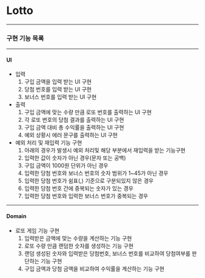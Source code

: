 # Lotto 

<hr/>

### 구현 기능 목록

<hr/>

#### UI
- 입력
  1. 구입 금액을 입력 받는 UI 구현
  2. 당첨 번호를 입력 받는 UI 구현
  3. 보너스 번호를 입력 받는 UI 구현
- 출력
  1. 구입 금액에 맞는 수량 만큼 로또 번호를 출력하는 UI 구현
  2. 각 로또 번호의 당첨 결과를 출력하는 UI 구현
  3. 구입 금액 대비 총 수익률을 출력하는 UI 구현
  4. 예외 상황시 에러 문구를 출력하는 UI 구현
- 예외 처리 및 재입력 기능 구현
  1. 아래의 경우가 발생시 예외 처리및 해당 부분에서 재입력을 받는 기능구현
  2. 입력한 값이 숫자가 아닌 경우(문자 또는 공백)
  3. 구입 금액이 1000원 단위가 아닌 경우
  4. 입력한 당첨 번호와 보너스 번호의 숫자 범위가 1~45가 아닌 경우
  5. 입력한 당첨 번호가 쉼표(,) 기준으로 구분되있지 않은 경우
  6. 입력한 당첨 번호 간에 중복되는 숫자가 있는 경우
  7. 입력한 당첨 번호와 입력한 보너스 번호가 중복되는 경우
<hr/>

#### Domain
- 로또 게임 기능 구현
  1. 입력받은 금액에 맞는 수량을 계산하는 기능 구현
  2. 로또 수량 만큼 랜덤한 숫자를 생성하는 기능 구현
  3. 랜덤 생성된 숫자와 입력받은 당첨번호, 보너스 번호를 비교하여 당첨여부를 판단하는 기능 구현
  4. 구입 금액과 당첨 금액을 비교하여 수익률을 계산하는 기능 구현


